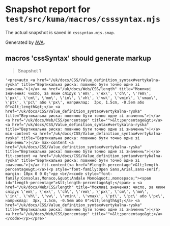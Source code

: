# Snapshot report for `test/src/kuma/macros/csssyntax.mjs`

The actual snapshot is saved in `csssyntax.mjs.snap`.

Generated by [AVA](https://avajs.dev).

## macros 'cssSyntax' should generate markup

> Snapshot 1

    '<pre>auto <a href="/uk/docs/CSS/Value_definition_syntax#vertykalna-ryska" title="Вертикальна риска: повинно бути точно одне зі значеннь">|</a> <a href="/uk/docs/Web/CSS/length" title="Можливі значення: число, за яким слідує \'em\', \'ex\', \'ch\', \'rem\', \'px\', \'cm\', \'mm\', \'in\', \'vh\', \'vw\', \'vmin\', \'vmax\', \'pt\', \'pc\' або \'px\', наприклад:  3px, 1.5cm, -0.5em або 0">&lt;length&gt;</a> <a href="/uk/docs/CSS/Value_definition_syntax#vertykalna-ryska" title="Вертикальна риска: повинно бути точно одне зі значеннь">|</a> <a href="/uk/docs/Web/CSS/percentage" title="">&lt;percentage&gt;</a> <a href="/uk/docs/CSS/Value_definition_syntax#vertykalna-ryska" title="Вертикальна риска: повинно бути точно одне зі значеннь">|</a> min-content <a href="/uk/docs/CSS/Value_definition_syntax#vertykalna-ryska" title="Вертикальна риска: повинно бути точно одне зі значеннь">|</a> max-content <a href="/uk/docs/CSS/Value_definition_syntax#vertykalna-ryska" title="Вертикальна риска: повинно бути точно одне зі значеннь">|</a> fit-content <a href="/uk/docs/CSS/Value_definition_syntax#vertykalna-ryska" title="Вертикальна риска: повинно бути точно одне зі значеннь">|</a> fit-content(<a href="#length-percentage">&lt;length-percentage&gt;</a>)<p style="font-family:Open Sans,Arial,sans-serif; margin: 10px 0 0 0;">де <br/><code style="font-family:Consolas,Monaco,&quot;Andale Mono&quot;,monospace;"><span id="length-percentage">&lt;length-percentage&gt;</span> = <a href="/uk/docs/Web/CSS/length" title="Можливі значення: число, за яким слідує \'em\', \'ex\', \'ch\', \'rem\', \'px\', \'cm\', \'mm\', \'in\', \'vh\', \'vw\', \'vmin\', \'vmax\', \'pt\', \'pc\' або \'px\', наприклад:  3px, 1.5cm, -0.5em або 0">&lt;length&gt;</a> <a href="/uk/docs/CSS/Value_definition_syntax#vertykalna-ryska" title="Вертикальна риска: повинно бути точно одне зі значеннь">|</a> <a href="/uk/docs/Web/CSS/percentage" title="">&lt;percentage&gt;</a></code></p></pre>'
